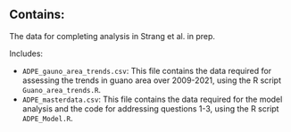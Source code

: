 ## Contains:
The data for completing analysis in Strang et al. in prep.

Includes:
- `ADPE_gauno_area_trends.csv`: This file contains the data required for assessing the trends in guano area over 2009-2021, using the R script `Guano_area_trends.R`. 
- `ADPE_masterdata.csv`: This file contains the data required for the model analysis and the code for addressing questions 1-3, using the R script `ADPE_Model.R`. 
